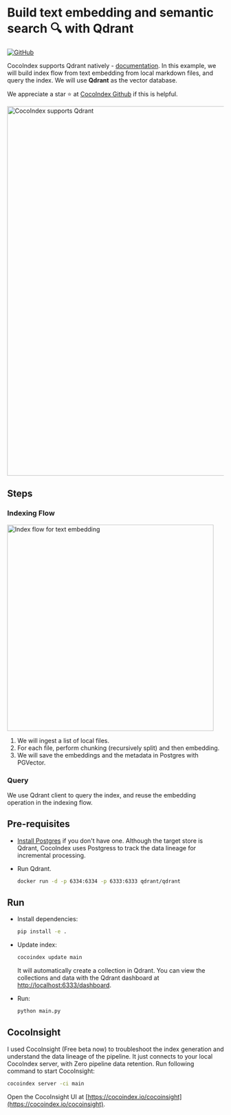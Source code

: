 # Build text embedding and semantic search 🔍 with Qdrant

[![GitHub](https://img.shields.io/github/stars/cocoindex-io/cocoindex?color=5B5BD6)](https://github.com/cocoindex-io/cocoindex)

CocoIndex supports Qdrant natively - [documentation](https://cocoindex.io/docs/targets/qdrant). In this example, we will build index flow from text embedding from local markdown files, and query the index. We will use **Qdrant** as the vector database.

We appreciate a star ⭐ at [CocoIndex Github](https://github.com/cocoindex-io/cocoindex) if this is helpful.

<img width="860" alt="CocoIndex supports Qdrant" src="https://github.com/user-attachments/assets/a9deecfa-dd94-4b97-a1b1-90488d8178df" />

## Steps

### Indexing Flow

<img width="480" alt="Index flow for text embedding" src="https://github.com/user-attachments/assets/44d47b5e-b49b-4f05-9a00-dcb8027602a1" />

1. We will ingest a list of local files.
2. For each file, perform chunking (recursively split) and then embedding.
3. We will save the embeddings and the metadata in Postgres with PGVector.

### Query

We use Qdrant client to query the index, and reuse the embedding operation in the indexing flow.

## Pre-requisites

- [Install Postgres](https://cocoindex.io/docs/getting_started/installation#-install-postgres) if you don't have one. Although the target store is Qdrant, CocoIndex uses Postgress to track the data lineage for incremental processing.

- Run Qdrant.

   ```bash
   docker run -d -p 6334:6334 -p 6333:6333 qdrant/qdrant
   ```

## Run

- Install dependencies:

   ```bash
   pip install -e .
   ```

- Update index:

   ```bash
   cocoindex update main
   ```

   It will automatically create a collection in Qdrant.
   You can view the collections and data with the Qdrant dashboard at <http://localhost:6333/dashboard>.

- Run:

   ```bash
   python main.py
   ```

## CocoInsight

I used CocoInsight (Free beta now) to troubleshoot the index generation and understand the data lineage of the pipeline.
It just connects to your local CocoIndex server, with Zero pipeline data retention. Run following command to start CocoInsight:

```bash
cocoindex server -ci main
```

Open the CocoInsight UI at [https://cocoindex.io/cocoinsight](https://cocoindex.io/cocoinsight).
